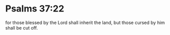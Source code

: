 # Psalms 37:22

for those blessed by the Lord shall inherit the land, but those cursed by him shall be cut off.
